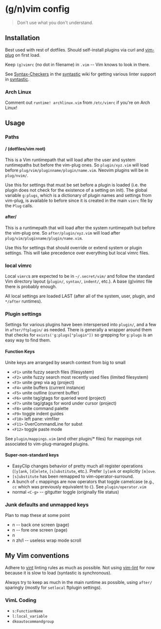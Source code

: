 # (g/n)vim config

> Don't use what you don't understand.

## Installation

Best used with rest of dotfiles. Should self-install plugins via curl and
[vim-plug] on first load.

Keep `(g)vimrc` (no dot in filename) in `.vim` -- Vim knows to look in there.

See [Syntax-Checkers] in the [syntastic] wiki for getting
various linter support in [syntastic].

### Arch Linux

Comment out `runtime! archlinux.vim` from `/etc/vimrc` if you're on Arch Linux!

## Usage

### Paths

#### / (dotfiles/vim root)

This is a Vim runtimepath that will load after the user and system runtimepaths
but before the vim-plug ones. So `plugin/xyz.vim` will load before
`plug/vim/pluginname/plugin/name.vim`. Neovim plugins will be in `plug/nvim/`.

Use this for settings that must be set before a plugin is loaded (i.e. the
plugin does not check for the existence of a setting on init). The global
variable `g:plugs`, which is a dictionary of plugin names and settings from
vim-plug, is available to before since it is created in the main `vimrc` file
by the `Plug` calls.

#### after/

This is a runtimepath that will load after the system runtimepath but before
the vim-plug one. So `after/plugin/xyz.vim` will load after
`plug/vim/pluginname/plugin/name.vim`.

Use this for settings that should override or extend system or plugin settings.
This will take precedence over everything but local vimrc files.

### local vimrc

Local `vimrc`s are expected to be in `~/.secret/vim/` and follow the standard
Vim directory layout (`plugin/`, `syntax/`, `indent/`, etc.). A base (g)vimrc
file there is probably enough.

All local settings are loaded LAST (after all of the system, user, plugin, and
`*/after` runtimes).

### Plugin settings

Settings for various plugins have been interspersed into `plugin/`, and a few
in `after/ftplugin/` as needed. There is generally a wrapper around them that
checks for `exists('g:plugs["plugin"])` so grepping for `g:plugs` is an easy
way to find them.

#### Function Keys

Unite keys are arranged by search context from big to small

- `<F1>` unite fuzzy search files (filesystem)
- `<F2>` unite fuzzy search most recently used files (limited filesystem)
- `<F3>` unite grep via ag (project)
- `<F4>` unite buffers (current instance)
- `<F5>` unite outline (current buffer)
- `<F6>` unite tag/gtags for queried word (project)
- `<F7>` unite tag/gtags for word under cursor (project)
- `<F8>` unite command palette
- `<F9>` toggle indent guides
- `<F10>` left pane: vimfiler
- `<F11>` OverCommandLine for subst
- `<F12>` toggle paste mode

See `plugin/mappings.vim` (and other plugin/* files) for mappings not
associated to vim-plug-managed plugins.

#### Super-non-standard keys

- EasyClip changes behavior of pretty much all register operations (`[y]ank`,
  `[d]elete`, `[s]ubstitute`, etc.). Prefer `[y]ank` or explicitly `[m]ove`.
- `[s]ubstitute` has been remapped to vim-operator-surround.
- A bunch of `c` mappings are now operators that toggle camelcase (e.g., `cc`
  which was previously equivalent to `C`). See `plugin/operator.vim`
- normal `<C-g>` -- gitgutter toggle (originally file status)

### Junk defaults and unmapped keys

Plan to map these at some point

- n <C-b> -- back one screen (page)
- n <C-f> -- fore one screen (page)
- n <C-s>
- n zh/l  -- useless wrap mode scroll

## My Vim conventions

Adhere to [vint](https://github.com/Kuniwak/vint) linting rules as much as
possible. Not using [vim-lint](https://github.com/syngan/vim-vimlint) for now
because it is slow to load (syntastic is synchronous).

Always try to keep as much in the main runtime as possible, using `after/`
sparingly (mostly for `setlocal` ftplugin settings).

### VimL Coding

- `s:FunctionName`
- `l:local_variable`
- `dkoautocommandgroup`



[Syntax-Checkers]: https://github.com/scrooloose/syntastic/wiki/Syntax-Checkers
[syntastic]: https://github.com/scrooloose/syntastic/
[vim-plug]: https://github.com/junegunn/vim-plug

